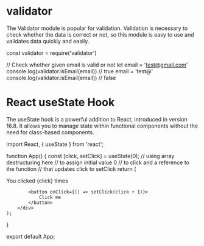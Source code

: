 # validator

The Validator module is popular for validation. Validation is necessary to check whether the data is correct or not, so this module is easy to use and validates data quickly and easily. 

const validator = require('validator')
 
// Check whether given email is valid or not
let email = 'test@gmail.com'
console.log(validator.isEmail(email))  // true
email = 'test@'
console.log(validator.isEmail(email))  // false


# React useState Hook

The useState hook is a powerful addition to React, introduced in version 16.8. It allows you to manage state within functional components without the need for class-based components. 

import React, { useState } from 'react';

function App() {
    const [click, setClick] = useState(0);
    // using array destructuring here 
    // to assign initial value 0
    // to click and a reference to the function 
    // that updates click to setClick
    return (
        <div>
            <p>You clicked {click} times</p>

            <button onClick={() => setClick(click + 1)}>
                Click me
            </button>
        </div>
    );
}

export default App;